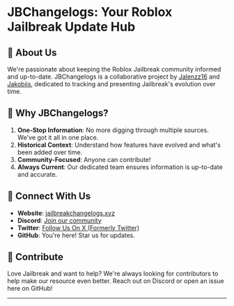 # JBChangelogs: Your Roblox Jailbreak Update Hub

## 🚓 About Us

We're passionate about keeping the Roblox Jailbreak community informed and up-to-date. JBChangelogs is a collaborative project by [Jalenzz16](https://github.com/Jalenzzz) and [Jakobiis](https://github.com/v3kmmw/), dedicated to tracking and presenting Jailbreak's evolution over time.

## 🌟 Why JBChangelogs?

1. **One-Stop Information**: No more digging through multiple sources. We've got it all in one place.
2. **Historical Context**: Understand how features have evolved and what's been added over time.
3. **Community-Focused**: Anyone can contribute! 
4. **Always Current**: Our dedicated team ensures information is up-to-date and accurate.

## 🔗 Connect With Us

- **Website**: [jailbreakchangelogs.xyz](https://jailbreakchangelogs.xyz)
- **Discord**: [Join our community](https://discord.com/invite/5D4XsghS)
- **Twitter**:  [Follow Us On X (Formerly Twitter)](https://x.com/JBChangelogs)
- **GitHub**: You're here! Star us for updates.

## 🤝 Contribute

Love Jailbreak and want to help? We're always looking for contributors to help make our resource even better. Reach out on Discord or open an issue here on GitHub!

---
